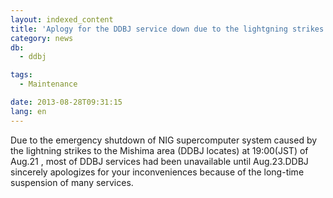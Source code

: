 ```yaml
---
layout: indexed_content
title: 'Aplogy for the DDBJ service down due to the lightgning strikes of Aug. 21'
category: news
db:
  - ddbj

tags:
  - Maintenance

date: 2013-08-28T09:31:15
lang: en
---
```


Due to the emergency shutdown of NIG supercomputer system caused by the lightning strikes to the Mishima area (DDBJ locates) at 19:00(JST) of Aug.21 , most of DDBJ services had been unavailable until Aug.23.DDBJ sincerely apologizes for your inconveniences because of the long-time suspension of many services.

